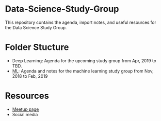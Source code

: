 # Data-Science-Study-Group

This repository contains the agenda, import notes, and useful resources for the Data Science Study Group. 

# Folder Stucture

- Deep Learning: Agenda for the upcoming study group from Apr, 2019 to TBD.
- [ML](https://github.com/WomenInDataScience-Seattle/Data-Science-Study-Group/tree/86b49c132ec293fa507f2b2adcf18d8922a25b8f/ML): Agenda and notes for the machine learning study group from Nov, 2018 to Feb, 2019

# Resources

- [Meetup page](https://www.meetup.com/Seattle-WiDS-Meetup/)
- Social media
